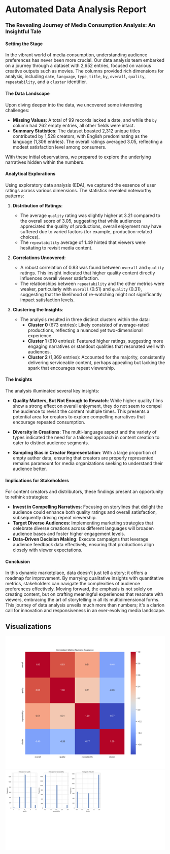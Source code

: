 # Automated Data Analysis Report

### The Revealing Journey of Media Consumption Analysis: An Insightful Tale

#### Setting the Stage
In the vibrant world of media consumption, understanding audience preferences has never been more crucial. Our data analysis team embarked on a journey through a dataset with 2,652 entries, focused on various creative outputs such as movies. The columns provided rich dimensions for analysis, including `date`, `language`, `type`, `title`, `by`, `overall`, `quality`, `repeatability`, and a `cluster` identifier. 

#### The Data Landscape
Upon diving deeper into the data, we uncovered some interesting challenges: 

- **Missing Values**: A total of 99 records lacked a date, and while the `by` column had 262 empty entries, all other fields were intact.
- **Summary Statistics**: The dataset boasted 2,312 unique titles contributed by 1,528 creators, with English predominating as the language (1,306 entries). The overall ratings averaged 3.05, reflecting a modest satisfaction level among consumers.

With these initial observations, we prepared to explore the underlying narratives hidden within the numbers.

#### Analytical Explorations
Using exploratory data analysis (EDA), we captured the essence of user ratings across various dimensions. The statistics revealed noteworthy patterns:

1. **Distribution of Ratings**: 
   - The average `quality` rating was slightly higher at 3.21 compared to the overall score of 3.05, suggesting that while audiences appreciated the quality of productions, overall enjoyment may have suffered due to varied factors (for example, production-related choices).
   - The `repeatability` average of 1.49 hinted that viewers were hesitating to revisit media content. 

2. **Correlations Uncovered**:
   - A robust correlation of 0.83 was found between `overall` and `quality` ratings. This insight indicated that higher quality content directly influences overall viewer satisfaction.
   - The relationships between `repeatability` and the other metrics were weaker, particularly with `overall` (0.51) and `quality` (0.31), suggesting that the likelihood of re-watching might not significantly impact satisfaction levels.

3. **Clustering the Insights**: 
   - The analysis resulted in three distinct clusters within the data:
     - **Cluster 0** (673 entries): Likely consisted of average-rated productions, reflecting a nuanced yet two-dimensional experience.
     - **Cluster 1** (610 entries): Featured higher ratings, suggesting more engaging narratives or standout qualities that resonated well with audiences.
     - **Cluster 2** (1,369 entries): Accounted for the majority, consistently delivering serviceable content, perhaps appealing but lacking the spark that encourages repeat viewership.

#### The Insights
The analysis illuminated several key insights:
- **Quality Matters, But Not Enough to Rewatch**: While higher quality films show a strong effect on overall enjoyment, they do not seem to compel the audience to revisit the content multiple times. This presents a potential area for creators to explore compelling narratives that encourage repeated consumption.
  
- **Diversity in Creations**: The multi-language aspect and the variety of types indicated the need for a tailored approach in content creation to cater to distinct audience segments.

- **Sampling Bias in Creator Representation**: With a large proportion of empty author data, ensuring that creators are properly represented remains paramount for media organizations seeking to understand their audience better.

#### Implications for Stakeholders
For content creators and distributors, these findings present an opportunity to rethink strategies:
- **Invest in Compelling Narratives**: Focusing on storylines that delight the audience could enhance both quality ratings and overall satisfaction, subsequently driving repeat viewership.
- **Target Diverse Audiences**: Implementing marketing strategies that celebrate diverse creations across different languages will broaden audience bases and foster higher engagement levels.
- **Data-Driven Decision Making**: Execute campaigns that leverage audience feedback data effectively, ensuring that productions align closely with viewer expectations.

#### Conclusion
In this dynamic marketplace, data doesn't just tell a story; it offers a roadmap for improvement. By marrying qualitative insights with quantitative metrics, stakeholders can navigate the complexities of audience preferences effectively. Moving forward, the emphasis is not solely on creating content, but on crafting meaningful experiences that resonate with viewers, embracing the art of storytelling in all its multidimensional forms. This journey of data analysis unveils much more than numbers; it's a clarion call for innovation and responsiveness in an ever-evolving media landscape.

## Visualizations
![correlation_matrix.png](correlation_matrix.png)
![top_10_features_histogram.png](top_10_features_histogram.png)
